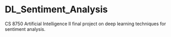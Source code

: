 # DL_Sentiment_Analysis
CS 8750 Artificial Intelligence II final project on deep learning techniques for sentiment analysis.

